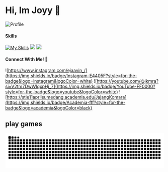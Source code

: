 # Hi, Im Joyy 👋



![Profile](https://media1.giphy.com/media/v1.Y2lkPTc5MGI3NjExMmZkY2ExeTQ2cWFjYXk5d3MzZmJ0OHJveDJwbDRqYjZvb25reWNpbCZlcD12MV9pbnRlcm5hbF9naWZfYnlfaWQmY3Q9Zw/Mm9enGo4CYC5O/giphy.gif) 


#### **Skills** 
[![My Skills](https://skillicons.dev/icons?i=css,html,php&theme=dark)](https://skillicons.dev)
<img src="https://img.shields.io/badge/Canva-%2300C4CC.svg?&style=for-the-badge&logo=Canva&logoColor=white"/> <img src="https://img.shields.io/badge/Figma-F24E1E?style=for-the-badge&logo=figma&logoColor=white"/>

#### **Connect With Me!** 📲
![https://www.instagram.com/ejaavin_/](https://img.shields.io/badge/Instagram-E4405F?style=for-the-badge&logo=instagram&logoColor=white) ![https://youtube.com/@jkmra?si=V2tm7DwWlqxpHj_7](https://img.shields.io/badge/YouTube-FF0000?style=for-the-badge&logo=youtube&logoColor=white) ![https://stie11aprilsumedang.academia.edu/JajangKomara](https://img.shields.io/badge/Academia-fff?style=for-the-badge&logo=academia&logoColor=black)

## play games
<img src="https://raw.githubusercontent.com/230660221102/230660221102/output/snake.svg" alt="Snake animation" />

###